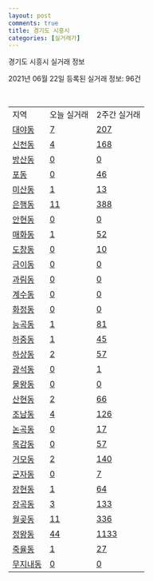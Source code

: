 ```yaml
---
layout: post
comments: true
title: 경기도 시흥시
categories: [실거래가]
---
```


경기도 시흥시 실거래 정보

2021년 06월 22일 등록된 실거래 정보: 96건

<script type="text/javascript">
  google.charts.load('current', {'packages':['corechart']});
  google.charts.setOnLoadCallback(drawChart);

  function drawChart() {
    var data = google.visualization.arrayToDataTable([['거래일', '매매', '전월세', '전매'], ['2021-02', 1, 29, 0], ['2021-03', 35, 200, 2], ['2021-04', 566, 475, 10], ['2021-05', 772, 583, 7], ['2021-06', 216, 276, 2]]);

    var options = {
      title: '최근 유형별 거래량 추이',
      legend: { position: 'bottom' }
    };

    var chart = new google.visualization.LineChart(document.getElementById('columnchart_material'));
    chart.draw(data, (options));
  }
</script>

<div id="columnchart_material" style="width: 450px; margin-left: -35px"></div>
<br>
<table class="sortable">
  <tr>
    <td>지역</td>
    <td>오늘 실거래</td>
    <td>2주간 실거래</td>
  </tr>

  
  <tr class="item">
    <td><a href="4139010100.html">대야동</a></td>
    <td><a href="4139010100.html">7</a></td>
    <td><a href="4139010100.html">207</a></td>
  </tr>
    

  <tr class="item">
    <td><a href="4139010200.html">신천동</a></td>
    <td><a href="4139010200.html">4</a></td>
    <td><a href="4139010200.html">168</a></td>
  </tr>
    

  <tr class="item">
    <td><a href="4139010300.html">방산동</a></td>
    <td><a href="4139010300.html">0</a></td>
    <td><a href="4139010300.html">0</a></td>
  </tr>
    

  <tr class="item">
    <td><a href="4139010400.html">포동</a></td>
    <td><a href="4139010400.html">0</a></td>
    <td><a href="4139010400.html">46</a></td>
  </tr>
    

  <tr class="item">
    <td><a href="4139010500.html">미산동</a></td>
    <td><a href="4139010500.html">1</a></td>
    <td><a href="4139010500.html">13</a></td>
  </tr>
    

  <tr class="item">
    <td><a href="4139010600.html">은행동</a></td>
    <td><a href="4139010600.html">11</a></td>
    <td><a href="4139010600.html">388</a></td>
  </tr>
    

  <tr class="item">
    <td><a href="4139010700.html">안현동</a></td>
    <td><a href="4139010700.html">0</a></td>
    <td><a href="4139010700.html">0</a></td>
  </tr>
    

  <tr class="item">
    <td><a href="4139010800.html">매화동</a></td>
    <td><a href="4139010800.html">1</a></td>
    <td><a href="4139010800.html">52</a></td>
  </tr>
    

  <tr class="item">
    <td><a href="4139010900.html">도창동</a></td>
    <td><a href="4139010900.html">0</a></td>
    <td><a href="4139010900.html">10</a></td>
  </tr>
    

  <tr class="item">
    <td><a href="4139011000.html">금이동</a></td>
    <td><a href="4139011000.html">0</a></td>
    <td><a href="4139011000.html">0</a></td>
  </tr>
    

  <tr class="item">
    <td><a href="4139011200.html">과림동</a></td>
    <td><a href="4139011200.html">0</a></td>
    <td><a href="4139011200.html">0</a></td>
  </tr>
    

  <tr class="item">
    <td><a href="4139011300.html">계수동</a></td>
    <td><a href="4139011300.html">0</a></td>
    <td><a href="4139011300.html">0</a></td>
  </tr>
    

  <tr class="item">
    <td><a href="4139011700.html">화정동</a></td>
    <td><a href="4139011700.html">0</a></td>
    <td><a href="4139011700.html">0</a></td>
  </tr>
    

  <tr class="item">
    <td><a href="4139011800.html">능곡동</a></td>
    <td><a href="4139011800.html">1</a></td>
    <td><a href="4139011800.html">81</a></td>
  </tr>
    

  <tr class="item">
    <td><a href="4139011900.html">하중동</a></td>
    <td><a href="4139011900.html">1</a></td>
    <td><a href="4139011900.html">45</a></td>
  </tr>
    

  <tr class="item">
    <td><a href="4139012000.html">하상동</a></td>
    <td><a href="4139012000.html">2</a></td>
    <td><a href="4139012000.html">57</a></td>
  </tr>
    

  <tr class="item">
    <td><a href="4139012100.html">광석동</a></td>
    <td><a href="4139012100.html">0</a></td>
    <td><a href="4139012100.html">1</a></td>
  </tr>
    

  <tr class="item">
    <td><a href="4139012200.html">물왕동</a></td>
    <td><a href="4139012200.html">0</a></td>
    <td><a href="4139012200.html">0</a></td>
  </tr>
    

  <tr class="item">
    <td><a href="4139012300.html">산현동</a></td>
    <td><a href="4139012300.html">2</a></td>
    <td><a href="4139012300.html">66</a></td>
  </tr>
    

  <tr class="item">
    <td><a href="4139012400.html">조남동</a></td>
    <td><a href="4139012400.html">4</a></td>
    <td><a href="4139012400.html">126</a></td>
  </tr>
    

  <tr class="item">
    <td><a href="4139012500.html">논곡동</a></td>
    <td><a href="4139012500.html">0</a></td>
    <td><a href="4139012500.html">17</a></td>
  </tr>
    

  <tr class="item">
    <td><a href="4139012600.html">목감동</a></td>
    <td><a href="4139012600.html">0</a></td>
    <td><a href="4139012600.html">57</a></td>
  </tr>
    

  <tr class="item">
    <td><a href="4139012700.html">거모동</a></td>
    <td><a href="4139012700.html">2</a></td>
    <td><a href="4139012700.html">140</a></td>
  </tr>
    

  <tr class="item">
    <td><a href="4139012800.html">군자동</a></td>
    <td><a href="4139012800.html">0</a></td>
    <td><a href="4139012800.html">7</a></td>
  </tr>
    

  <tr class="item">
    <td><a href="4139012900.html">장현동</a></td>
    <td><a href="4139012900.html">1</a></td>
    <td><a href="4139012900.html">64</a></td>
  </tr>
    

  <tr class="item">
    <td><a href="4139013000.html">장곡동</a></td>
    <td><a href="4139013000.html">3</a></td>
    <td><a href="4139013000.html">133</a></td>
  </tr>
    

  <tr class="item">
    <td><a href="4139013100.html">월곶동</a></td>
    <td><a href="4139013100.html">11</a></td>
    <td><a href="4139013100.html">336</a></td>
  </tr>
    

  <tr class="item">
    <td><a href="4139013200.html">정왕동</a></td>
    <td><a href="4139013200.html">44</a></td>
    <td><a href="4139013200.html">1133</a></td>
  </tr>
    

  <tr class="item">
    <td><a href="4139013300.html">죽율동</a></td>
    <td><a href="4139013300.html">1</a></td>
    <td><a href="4139013300.html">27</a></td>
  </tr>
    

  <tr class="item">
    <td><a href="4139013400.html">무지내동</a></td>
    <td><a href="4139013400.html">0</a></td>
    <td><a href="4139013400.html">0</a></td>
  </tr>
    


</table>


    
